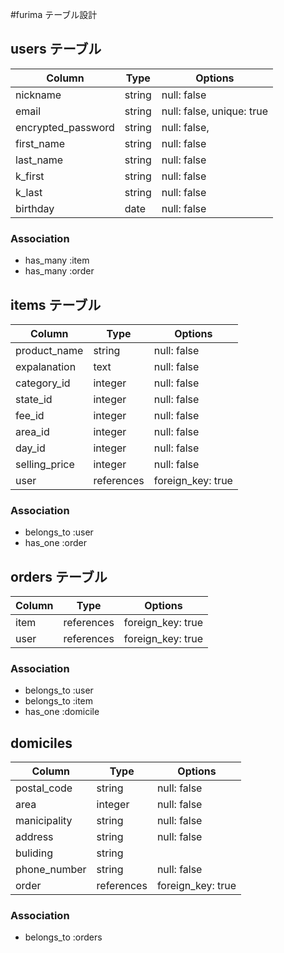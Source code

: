#furima テーブル設計

## users テーブル

| Column              | Type    | Options                   |
| ------------------- | ------- | ------------------------- |
| nickname            | string  | null: false               |
| email               | string  | null: false, unique: true |
| encrypted_password  | string  | null: false,              |
| first_name          | string  | null: false               |
| last_name           | string  | null: false               |
| k_first             | string  | null: false               |
| k_last              | string  | null: false               |
| birthday            | date    | null: false               |


### Association

- has_many :item
- has_many :order

## items テーブル

| Column       | Type          | Options             |
| ------------ | ------------- | ------------------- |
| product_name | string        | null: false         |
| expalanation | text          | null: false         |
| category_id  | integer       | null: false         |
| state_id     | integer       | null: false         |
| fee_id       | integer       | null: false         |
| area_id      | integer       | null: false         |
| day_id       | integer       | null: false         |
| selling_price| integer       | null: false         |
| user         | references    | foreign_key: true   |

### Association

- belongs_to :user
- has_one :order

## orders テーブル

| Column     | Type       | Options           |
| ---------- | ---------- | ----------------- |
| item       | references | foreign_key: true |
| user       | references | foreign_key: true |

### Association

- belongs_to :user
- belongs_to :item
- has_one :domicile

## domiciles

| Column       | Type       | Options           |
| ------------ | ---------- | ----------------- |
| postal_code  | string     | null: false       |    
| area         | integer    | null: false       |
| manicipality | string     | null: false       |
| address      | string     | null: false       |
| buliding     | string     |                   |
| phone_number | string     | null: false       |
| order        | references | foreign_key: true |

### Association

- belongs_to :orders
